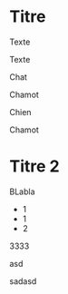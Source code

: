 # Titre

Texte

Texte

Chat

Chamot

Chien

Chamot



# Titre 2

BLabla

- 1
- 1
- 2


3333

asd

sadasd
